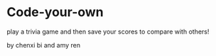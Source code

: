 # Code-your-own
play a trivia game and then save your scores to compare with others!

by chenxi bi and amy ren